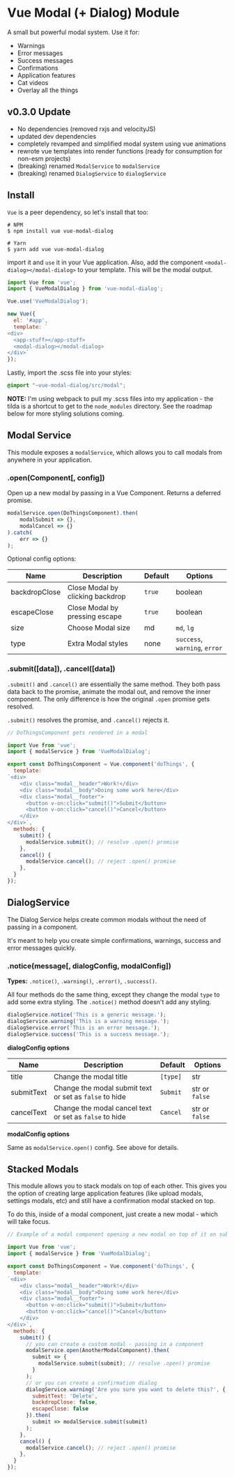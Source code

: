 # Vue Modal (+ Dialog) Module

A small but powerful modal system. Use it for:

- Warnings
- Error messages
- Success messages
- Confirmations
- Application features
- Cat videos
- Overlay all the things

## v0.3.0 Update

- No dependencies (removed rxjs and velocityJS)
- updated dev dependencies
- completely revamped and simplified modal system using vue animations
- rewrote vue templates into render functions (ready for consumption for non-esm projects)
- (breaking) renamed `ModalService` to `modalService`
- (breaking) renamed `DialogService` to `dialogService`

## Install

`Vue` is a peer dependency, so let's install that too: 

```shell
# NPM
$ npm install vue vue-modal-dialog

# Yarn
$ yarn add vue vue-modal-dialog
```

import it and `use` it in your Vue application. Also, add the component `<modal-dialog></modal-dialog>` to your template.
This will be the modal output.

```js
import Vue from 'vue';
import { VueModalDialog } from 'vue-modal-dialog';

Vue.use('VueModalDialog');

new Vue({
  el: '#app',
  template: `
<div>
  <app-stuff></app-stuff>
  <modal-dialog></modal-dialog>
</div>`
});
```

Lastly, import the .scss file into your styles:

```scss
@import "~vue-modal-dialog/src/modal";
```

**NOTE:** I'm using webpack to pull my .scss files into my application - the tilda is a shortcut to get to the
`node_modules` directory. See the roadmap below for more styling solutions coming.

## Modal Service

This module exposes a `modalService`, which allows you to call modals from anywhere in your application.

### .open(Component[, config])

Open up a new modal by passing in a Vue Component. Returns a deferred promise.

```js
modalService.open(DoThingsComponent).then(
    modalSubmit => {},
    modalCancel => {}
).catch(
    err => {}
);
```

Optional config options:

Name | Description | Default | Options
--- | --- | --- | ---
backdropClose | Close Modal by clicking backdrop | `true` | boolean
escapeClose | Close Modal by pressing escape | `true` | boolean
size | Choose Modal size | md | `md`, `lg`
type | Extra Modal styles | none | `success`, `warning`, `error`


### .submit([data]), .cancel([data])

`.submit()` and `.cancel()` are essentially the same method. They both pass data back to the promise, animate the modal out, and remove the inner component. The only difference is how the original `.open` promise gets resolved.

`.submit()` resolves the promise, and `.cancel()` rejects it.

```js
// DoThingsComponent gets rendered in a modal

import Vue from 'vue';
import { modalService } from 'VueModalDialog';

export const DoThingsComponent = Vue.component('doThings', {
  template:
`<div>
    <div class="modal__header">Work!</div>
    <div class="modal__body">Doing some work here</div>
    <div class="modal__footer">
      <button v-on:click="submit()">Submit</button>
      <button v-on:click="cancel()">Cancel</button>
    </div>
</div>`,
  methods: {
    submit() {
      modalService.submit(); // resolve .open() promise
    },
    cancel() {
      modalService.cancel(); // reject .open() promise
    },
  }
});
```

## DialogService

The Dialog Service helps create common modals without the need of passing in a component.

It's meant to help you create simple confirmations, warnings, success and error messages quickly.

### .notice(message[, dialogConfig, modalConfig])

**Types:** `.notice()`, `.warning()`, `.error()`, `.success()`.

All four methods do the same thing, except they change the modal `type` to add some extra styling. The `.notice()`
method doesn't add any styling.

```js
dialogService.notice('This is a generic message.');
dialogService.warning('This is a warning message.');
dialogService.error('This is an error message.');
dialogService.success('This is a success message.');
```

**dialogConfig options**

Name | Description | Default | Options
--- | --- | --- | ---
title | Change the modal title | `[type]` | str
submitText | Change the modal submit text or set as `false` to hide | `Submit` | str or `false`
cancelText | Change the modal cancel text or set as `false` to hide  | `Cancel` | str or `false`

**modalConfig options**

Same as `modalService.open()` config. See above for details.

## Stacked Modals

This module allows you to stack modals on top of each other. This gives you the option of creating large application
features (like upload modals, settings modals, etc) and still have a confirmation modal stacked on top.

To do this, inside of a modal component, just create a new modal - which will take focus.

```js
// Example of a modal component opening a new modal on top of it on submit()

import Vue from 'vue';
import { modalService } from 'VueModalDialog';

export const DoThingsComponent = Vue.component('doThings', {
  template:
`<div>
    <div class="modal__header">Work!</div>
    <div class="modal__body">Doing some work here</div>
    <div class="modal__footer">
      <button v-on:click="submit()">Submit</button>
      <button v-on:click="cancel()">Cancel</button>
    </div>
</div>`,
  methods: {
    submit() {
      // you can create a custom modal - passing in a component
      modalService.open(AnotherModalComponent).then(
        submit => {
          modalService.submit(submit); // resolve .open() promise          
        }  
      );
      // or you can create a confirmation dialog
      dialogService.warning('Are you sure you want to delete this?', {
        submitText: 'Delete',
        backdropClose: false,
        escapeClose: false
      }).then(
        submit => modalService.submit(submit) 
      );
    },
    cancel() {
      modalService.cancel(); // reject .open() promise
    },
  }
});
```
